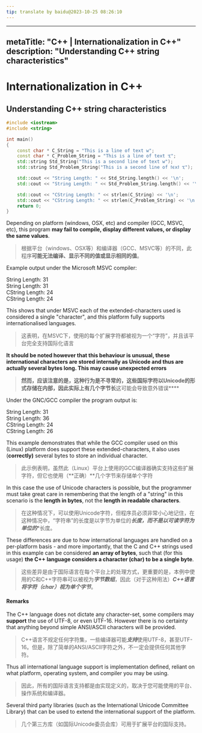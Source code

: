```yaml
---
tip: translate by baidu@2023-10-25 08:26:10
---
```

---
metaTitle: "C++ | Internationalization in C++"
description: "Understanding C++ string characteristics"
---

# Internationalization in C++



## Understanding C++ string characteristics


```cpp
#include <iostream>
#include <string>

int main()
{
    const char * C_String = "This is a line of text w";
    const char * C_Problem_String = "This is a line of text ኚ";
    std::string Std_String("This is a second line of text w");
    std::string Std_Problem_String("This is a second line of ϯϵxϯ ኚ");

    std::cout << "String Length: " << Std_String.length() << '\n';
    std::cout << "String Length: " << Std_Problem_String.length() << '\n';

    std::cout << "CString Length: " << strlen(C_String) << '\n';
    std::cout << "CString Length: " << strlen(C_Problem_String) << '\n';
    return 0;
}

```


Depending on platform (windows, OSX, etc) and compiler (GCC, MSVC, etc), this program **may fail to compile, display different values, or display the same values**.

> 根据平台（windows、OSX等）和编译器（GCC、MSVC等）的不同，此程序**可能无法编译、显示不同的值或显示相同的值**。

Example output under the Microsoft MSVC compiler:

> 
<p>String Length: 31<br />
String Length: 31<br />
CString Length: 24<br />
CString Length: 24</p>



This shows that under MSVC each of the extended-characters used is considered a single "character", and this platform fully supports internationalised languages.<br />

> 这表明，在MSVC下，使用的每个扩展字符都被视为一个“字符”，并且该平台完全支持国际化语言<br/>

**It should be noted however that this behaviour is unusual, these international characters are stored internally as Unicode and thus are actually several bytes long. **This may cause unexpected errors****

> **然而，应该注意的是，这种行为是不寻常的，这些国际字符以Unicode的形式存储在内部，因此实际上有几个字节长**这可能会导致意外错误****

Under the GNC/GCC compiler the program output is:

> 
<p>String Length: 31<br />
String Length: 36<br />
CString Length: 24<br />
CString Length: 26</p>



This example demonstrates that while the GCC compiler used on this (Linux) platform does support these extended-characters, it also uses (**correctly)** several bytes to store an individual character.<br />

> 此示例表明，虽然此（Linux）平台上使用的GCC编译器确实支持这些扩展字符，但它也使用（**正确）**几个字节来存储单个字符<br/>

In this case the use of Unicode characters is possible, but the programmer must take great care in remembering that the length of a "string" in this scenario is the ****length in bytes****, not the ****length in readable characters****.

> 在这种情况下，可以使用Unicode字符，但程序员必须非常小心地记住，在这种情况中，“字符串”的长度是以字节为单位的***长度，而不是以可读字符为单位的****长度。


These differences are due to how international languages are handled on a per-platform basis - and more importantly, that the C and C++ strings used in this example can be considered ****an array of bytes****, such that (for this usage) ****the C++ language considers a character (char) to be a single byte****.

> 这些差异是由于国际语言在每个平台上的处理方式，更重要的是，本例中使用的C和C++字符串可以被视为***字节数组***，因此（对于这种用法）***C++语言将字符（char）视为单个字节***。



#### Remarks



The C++ language does not dictate any character-set, some compilers may ****support**** the use of UTF-8, or even UTF-16. However there is no certainty that anything beyond simple ANSI/ASCII characters will be provided.

> C++语言不规定任何字符集，一些编译器可能***支持***使用UTF-8，甚至UTF-16。但是，除了简单的ANSI/ASCII字符之外，不一定会提供任何其他字符。


Thus all international language support is implementation defined, reliant on what platform, operating system, and compiler you may be using.

> 因此，所有的国际语言支持都是由实现定义的，取决于您可能使用的平台、操作系统和编译器。


Several third party libraries (such as the International Unicode Committee Library) that can be used to extend the international support of the platform.

> 几个第三方库（如国际Unicode委员会库）可用于扩展平台的国际支持。

